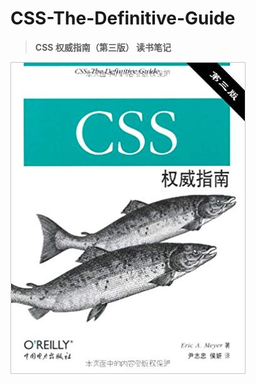 # CSS-The-Definitive-Guide

> **CSS 权威指南（第三版） 读书笔记**


![CSS-The-Definitive-Guide](./imgs/CSS-The-Definitive-Guide.jpg)